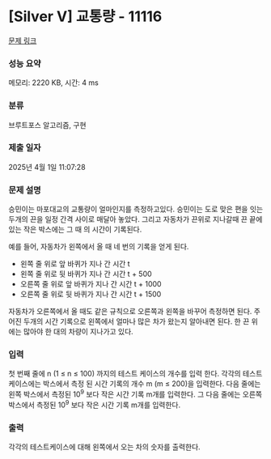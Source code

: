 # [Silver V] 교통량 - 11116 

[문제 링크](https://www.acmicpc.net/problem/11116) 

### 성능 요약

메모리: 2220 KB, 시간: 4 ms

### 분류

브루트포스 알고리즘, 구현

### 제출 일자

2025년 4월 1일 11:07:28

### 문제 설명

<p>승민이는 마포대교의 교통량이 얼마인지를 측정하고있다. 승민이는 도로 맞은 편을 잇는 두개의 끈을 일정 간격 사이로 매달아 놓았다. 그리고 자동차가 끈위로 지나갈때 끈 끝에 있는 작은 박스에는 그 때 의 시간이 기록된다. </p>

<p>예를 들어, 자동차가 왼쪽에서 올 때 네 번의 기록을 얻게 된다.</p>

<ul>
	<li>왼쪽 줄 위로 앞 바퀴가 지나 간 시간 t</li>
	<li>왼쪽 줄 위로 뒷 바퀴가 지나 간 시간 t + 500</li>
	<li>오른쪽 줄 위로 앞 바퀴가 지나 간 시간 t + 1000</li>
	<li>오른쪽 줄 위로 뒷 바퀴가 지나 간 시간 t + 1500</li>
</ul>

<p>자동차가 오른쪽에서 올 때도 같은 규칙으로 오른쪽과 왼쪽을 바꾸어 측정하면 된다. 주어진 두개의 시간 기록으로 왼쪽에서 얼마나 많은 차가 왔는지 알아내면 된다. 한 끈 위에는 많아야 한 대의 차량이 지나가고 있다.</p>

### 입력 

 <p>첫 번째 줄에 n (1 ≤ n ≤ 100) 까지의 테스트 케이스의 개수를 입력 한다.  각각의 테스트 케이스에는 박스에서 측정 된 시간 기록의 개수 m (m ≤ 200)을 입력한다. 다음 줄에는 왼쪽 박스에서 측정된 10<sup>9</sup> 보다 작은 시간 기록 m개를 입력한다. 그 다음 줄에는 오른쪽 박스에서 측정된 10<sup>9</sup> 보다 작은 시간 기록 m개를 입력한다.</p>

### 출력 

 <p>각각의 테스트케이스에 대해 왼쪽에서 오는 차의 숫자를 출력한다.</p>

